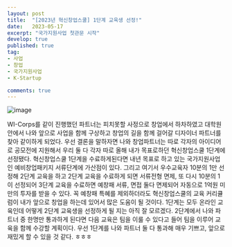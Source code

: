 ```yaml
---
layout: post
title:  "[2023년 혁신창업스쿨] 1단계 교육생 선정!"
date:   2023-05-17
excerpt: "국가지원사업 첫관문 시작"
develop: true
published: true
tag:
- 사업
- 창업
- 국가지원사업
- K-Startup

comments: true
---
```



![image](https://github.com/mongsilemong/mongsilemong2.github.io/assets/70885010/73cd190d-1a68-49e4-bd86-d645cd2bd45b)

WI-Corps를 같이 진행했던 파트너는 피치못할 사정으로 창업에서 하차하였고 대학원 안에서 나와 앞으로 사업을 함께 구상하고 창업의 길을 함께 걸어갈 디자이너 파트너를 찾아 같이하게 되었다. 우선 결론을 말하자면 나와 창업파트너는 따로 각자의 아이디어로 공모전에 지원해서 우리 둘 다 각자 따로 올해 내가 목표로하던 혁신창업스쿨 1단계에 선정됐다. 혁신창업스쿨 1단계을 수료하게된다면 내년 목표로 하고 있는 국가지원사업인 예비창업패키지 서류단계에 가산점이 있다. 그리고 여기서 우수교육자 10분의 1만 선정해 2단계 교육을 하고 2단계 교육을 수료하게 되면 서류전형 면제, 또 다시 10분의 1이 선정되어 3단계 교육을 수료하면 예창패 서류, 면접 둘다 면제되어 자동으로 1억원 미만의 투자를 받을 수 있다. 꼭 예창패 특혜를 제외하더라도 혁신창업스쿨의 교육 커리큘럼이 내가 앞으로 창업을 하는데 있어서 많은 도움이 될 것이다. 1단계는 모두 온라인 교육인데 어떻게 2단계 교육생을 선정하게 될 지는 아직 잘 모르겠다. 2단계에서 나와 파트너 중 한명만 통과하게 된다면 다음 교육은 팀을 이룰 수 있다고 들어 팀을 이루어 교육을 함께 수강할 계획이다. 우선 1단계를 나와 파트너 둘 다 통과해 매우 기쁘고, 앞으로 재밌게 할 수 있을 것 같다. ㅎㅎㅎ
